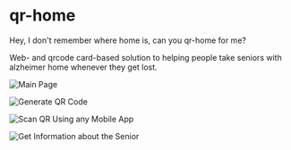 # qr-home
Hey, I don't remember where home is, can you qr-home for me?

Web- and qrcode card-based solution to helping people take seniors with alzheimer home whenever they get lost.

![Main Page](https://raw.githubusercontent.com/imranariffin/qr-home/qr-home-main.png)

![Generate QR Code](https://raw.githubusercontent.com/imranariffin/qr-home/qr-home-makeqr.png)

![Scan QR Using any Mobile App](https://raw.githubusercontent.com/imranariffin/qr-home/qr-home-qr.png)

![Get Information about the Senior](https://raw.githubusercontent.com/imranariffin/qr-home/qr-home-result.png)
